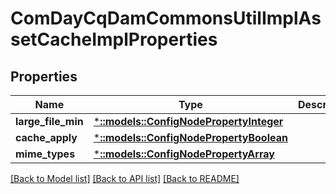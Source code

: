 # ComDayCqDamCommonsUtilImplAssetCacheImplProperties

## Properties
Name | Type | Description | Notes
------------ | ------------- | ------------- | -------------
**large_file_min** | [***::models::ConfigNodePropertyInteger**](configNodePropertyInteger.md) |  | [optional] 
**cache_apply** | [***::models::ConfigNodePropertyBoolean**](configNodePropertyBoolean.md) |  | [optional] 
**mime_types** | [***::models::ConfigNodePropertyArray**](configNodePropertyArray.md) |  | [optional] 

[[Back to Model list]](../README.md#documentation-for-models) [[Back to API list]](../README.md#documentation-for-api-endpoints) [[Back to README]](../README.md)


